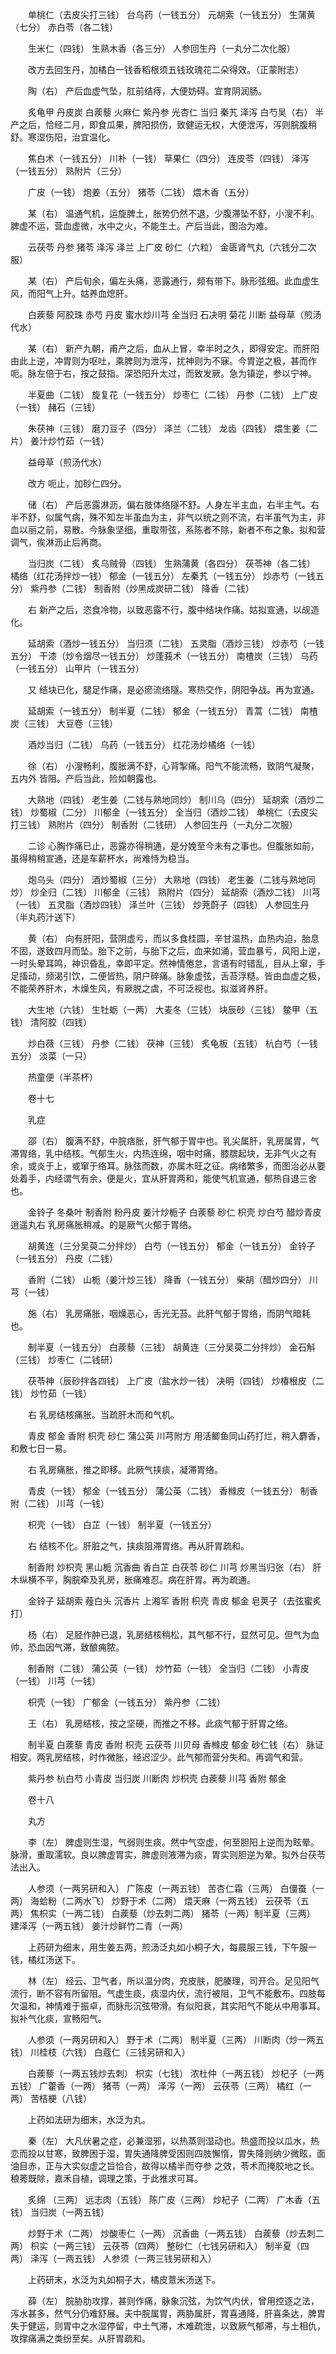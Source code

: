 <!-- { "loadSidebar": true } -->
　　单桃仁（去皮尖打三钱） 台乌药（一钱五分） 元胡索（一钱五分） 生蒲黄（七分） 赤白苓（各二钱）

　　生米仁（四钱） 生熟木香（各三分） 人参回生丹（一丸分二次化服）

　　改方去回生丹，加橘白一钱香稻根须五钱玫瑰花二朵得效。（正蒙附志）

　　陶（右） 产后血虚气坠，肛前结痔，大便妨碍。宜育阴润肠。

　　炙龟甲 丹皮炭 白蒺藜 火麻仁 紫丹参 光杏仁 当归 秦艽 泽泻 白芍吴（右） 半产之后，恰经二月，即食瓜果，脾阳损伤，致健运无权，大便泄泻，泻则脘腹稍舒。寒湿伤阳，治宜温化。

　　焦白术（一钱五分） 川朴（一钱） 草果仁（四分） 连皮苓（四钱） 泽泻（一钱五分） 熟附片（三分）

　　广皮（一钱） 炮姜（五分） 猪苓（二钱） 煨木香（五分）

　　某（右） 温通气机，运旋脾土，胀势仍然不退，少腹滞坠不舒，小溲不利。脾虚不运，营血虚微，水中之火，不能生土。产后当此，图治为难。

　　云茯苓 丹参 猪苓 泽泻 泽兰 上广皮 砂仁（六粒） 金匮肾气丸（六钱分二次服）

　　某（右） 产后旬余，偏左头痛，恶露通行，频有带下。脉形弦细。此血虚生风，而阳气上升。姑养血熄肝。

　　白蒺藜 阿胶珠 赤芍 丹皮 蜜水炒川芎 全当归 石决明 菊花 川断 益母草（煎汤代水）

　　某（右） 新产九朝，甫产之后，血从上冒，幸半时之久，即得安定。而肝阳由此上逆，冲胃则为呕吐，乘脾则为泄泻，扰神则为不寐。今胃逆之极，甚而作呃。脉左倍于右，按之鼓指。深恐阳升太过，而致发厥。急为镇逆，参以宁神。

　　半夏曲（二钱） 旋复花（一钱五分） 炒枣仁（二钱） 丹参（二钱） 上广皮（一钱） 赭石（三钱）

　　朱茯神（三钱） 磨刀豆子（四分） 泽兰（二钱） 龙齿（四钱） 煨生姜（二片） 姜汁炒竹茹（一钱）

　　益母草（煎汤代水）

　　改方 呃止，加砂仁四分。

　　储（右） 产后恶露淋沥，偏右肢体络隧不舒。人身左半主血，右半主气。右半不舒，似属气病，殊不知左半虽血为主，非气以统之则不流，右半虽气为主，非血以丽之前，易散。今脉象坚细，重取带弦，系陈者不除，新者不布之象。拟和营调气，俟淋沥止后再商。

　　当归炭（二钱） 炙乌贼骨（四钱） 生熟蒲黄（各四分） 茯苓神（各二钱） 橘络（红花汤拌炒一钱） 郁金（一钱五分） 左秦艽（一钱五分） 炒赤芍（一钱五分） 紫丹参（二钱） 制香附（炒黑成炭研二钱） 降香（二钱）

　　右 新产之后，恣食冷物，以致恶露不行，腹中结块作痛。姑拟宣通，以觇造化。

　　延胡索（酒炒一钱五分） 当归须（二钱） 五灵脂（酒炒三钱） 炒赤芍（一钱五分） 干漆（炒令烟尽一钱五分） 炒蓬莪术（一钱五分） 南楂炭（三钱） 乌药（一钱五分） 山甲片（一钱五分）

　　又 结块已化，腿足作痛，是必瘀流络隧。寒热交作，阴阳争战。再为宣通。

　　延胡索（一钱五分） 制半夏（二钱） 郁金（一钱五分） 青蒿（二钱） 南楂炭（三钱） 大豆卷（三钱）

　　酒炒当归（二钱） 乌药（一钱五分） 红花汤炒橘络（一钱）

　　徐（右） 小溲畅利，腹胀满不舒，心背掣痛。阳气不能流畅，致阴气凝聚，五内外 皆阻。产后当此，险如朝露也。

　　大熟地（四钱） 老生姜（二钱与熟地同炒） 制川乌（四分） 延胡索（酒炒二钱） 炒蜀椒（二分） 川郁金（一钱五分） 全当归（酒炒二钱） 单桃仁（去皮尖打三钱） 熟附片（四分） 制香附（二钱研） 人参回生丹（一丸分二次服）

　　二诊 心胸作痛已止，恶露亦得稍通，是分娩至今未有之事也。但腹胀如前，虽得稍稍宣通，还是车薪杯水，尚难恃为稳当。

　　炮乌头（四分） 酒炒蜀椒（三分） 大熟地（四钱） 老生姜（二钱与熟地同炒） 炒全归（二钱） 川郁金（三钱） 熟附片（四分） 延胡索（酒炒二钱） 川芎（一钱） 五灵脂（酒炒四钱） 泽兰叶（三钱） 炒茺蔚子（四钱） 人参回生丹（半丸药汁送下）

　　黄（右） 向有肝阳，营阴虚亏，而以多食桂圆，辛甘温热，血热内迫，胎息不固，遂致四月而坠。胎下之前，与胎下之后，血来如涌，营血暴亏，风阳上逆，一时头晕耳鸣，神识昏乱，幸即平定。然神情倦怠，言语有时错乱，目从上窜，手足搐动，频渴引饮，二便皆热，阴户碎痛。脉象虚弦，舌苔浮糙。皆由血虚之极，不能荣养肝木，木燥生风，有厥脱之虞，不可泛视也。拟滋肾养肝。

　　大生地（六钱） 生牡蛎（一两） 大麦冬（三钱） 块辰砂（三钱） 鳖甲（五钱） 清阿胶（四钱）

　　炒白薇（三钱） 丹参（二钱） 茯神（三钱） 炙龟板（五钱） 杭白芍（一钱五分） 淡菜（一只）

　　热童便（半茶杯）

　　卷十七

　　乳症

　　邵（右） 腹满不舒，中脘痞胀，肝气郁于胃中也。乳尖属肝，乳房属胃，气滞胃络，乳中结核。气郁生火，内热连绵，咽中时痛，膝膑起块，无非气火之有余，或炎于上，或窜于络耳。脉弦而数，亦属木旺之征。病绪繁多，而图治必从要处着手，内经谓气有余，便是火，宜从肝胃两和，能使气机宣通，郁热自退三舍也。

　　金铃子 冬桑叶 制香附 粉丹皮 姜汁炒栀子 白蒺藜 砂仁 枳壳 炒白芍 醋炒青皮 逍遥丸右 乳房痛胀稍减。的是厥气火郁于胃络。

　　胡黄连（三分吴萸二分拌炒） 白芍（一钱五分） 郁金（一钱五分） 金铃子（一钱五分） 丹皮（二钱）

　　香附（二钱） 山栀（姜汁炒三钱） 降香（一钱五分） 柴胡（醋炒四分） 川芎（一钱）

　　施（右） 乳房痛胀，咽燥恶心，舌光无苔。此肝气郁于胃络，而阴气暗耗也。

　　制半夏（一钱五分） 白蒺藜（三钱） 胡黄连（三分吴萸二分拌炒） 金石斛（三钱） 炒枣仁（二钱研）

　　茯苓神（辰砂拌各四钱） 上广皮（盐水炒一钱） 决明（四钱） 炒椿根皮（二钱） 炒竹茹（一钱）

　　右 乳房结核痛胀。当疏肝木而和气机。

　　青皮 郁金 香附 枳壳 砂仁 蒲公英 川芎附方 用活鲫鱼同山药打烂，稍入麝香，和敷七日一易。

　　右 乳房痛胀，推之即移。此厥气挟痰，凝滞胃络。

　　青皮（一钱） 郁金（一钱五分） 蒲公英（二钱） 香橼皮（一钱五分） 制香附（二钱） 川芎（一钱）

　　枳壳（一钱） 白芷（一钱） 制半夏（一钱五分）

　　右 结核不化。肝脏之气，挟痰阻滞胃络。再从肝胃疏和。

　　制香附 炒枳壳 黑山栀 沉香曲 香白芷 白茯苓 砂仁 川芎 炒黑当归张（右） 肝木纵横不平，胸脘牵及乳房，胀痛难忍。病在肝胃。再为疏通。

　　金铃子 延胡索 薤白头 沉香片 上湘军 香附 枳壳 青皮 郁金 皂荚子（去弦蜜炙打）

　　杨（右） 足胫作肿已退，乳房结核稍松，其气郁不行，显然可见。但气为血帅，恐血因气滞，致酿痈脓。

　　制香附（二钱） 蒲公英（一钱） 炒竹茹（一钱） 全当归（二钱） 小青皮（一钱） 川芎（一钱）

　　枳壳（一钱） 广郁金（一钱五分） 紫丹参（二钱）

　　王（右） 乳房结核，按之坚硬，而推之不移。此痰气郁于肝胃之络。

　　制半夏 白蒺藜 青皮 香附 枳壳 云茯苓 川贝母 香橼皮 郁金 砂仁钱（右） 脉证相安。两乳房结核，时作微胀，经迟涩少。此气郁而营分失和。再调气和营。

　　紫丹参 杭白芍 小青皮 当归炭 川断肉 炒枳壳 白蒺藜 川芎 香附 郁金

　　卷十八

　　丸方

　　李（左） 脾虚则生湿，气弱则生痰。然中气空虚，何至胆阳上逆而为眩晕。脉滑，重取濡软。良以脾虚胃实，脾虚则液滞为痰，胃实则胆逆为晕。拟外台茯苓法出入。

　　人参须（一两另研和入） 广陈皮（一两五钱） 苦杏仁霜（三两） 白僵蚕（一两） 海蛤粉（二两水飞） 炒野于术（二两） 煨天麻（一两五钱） 云茯苓（五两） 焦枳实（一两二钱） 白蒺藜（炒去刺二两） 猪苓（一两）制半夏（三两） 建泽泻（一两五钱） 姜汁炒鲜竹二青（一两）

　　上药研为细末，用生姜五两，煎汤泛丸如小桐子大，每晨服三钱，下午服一钱，橘红汤送下。

　　林（左） 经云、卫气者，所以温分肉，充皮肤，肥腠理，司开合。足见阳气流行，断不容有所留阻。气虚生痰，痰湿内伏，流行被阻，卫气不能敷布。四肢每欠温和，神情难于振卓，而脉形沉弦带滑。有似阳衰，其实阳气不能从中用事耳。拟补气化痰，宣畅阳气。

　　人参须（一两另研和入） 野于术（二两） 制半夏（三两） 川断肉（炒一两五钱） 川桂枝（六钱） 白蔻仁（三钱另研和入）

　　白蒺藜（一两五钱炒去刺） 枳实（七钱） 浓杜仲（一两五钱） 炒杞子（一两五钱） 广藿香（一两） 猪苓（一两） 泽泻（一两） 云茯苓（三两） 橘红（一两） 苦桔梗（八钱）

　　上药如法研为细末，水泛为丸。

　　秦（左） 大凡伏暑之症，必兼湿邪，以热蒸则湿动也。热盛而投以瓜水，热恋而投以甘寒，致脾困于湿，胃失通降脾受困则四肢懈惰，胃失降则纳少微眩，面油目赤，正与大实似虚之旨恰合，故得以橘半而夺参 之效，苓术而掩胶地之长。稂莠既除，嘉禾自植，调理之策，于此推求可耳。

　　炙绵 （三两） 远志肉（五钱） 陈广皮（三两） 炒杞子（二两） 广木香（五钱） 当归炭（一两五钱）

　　炒野于术（二两） 炒酸枣仁（一两） 沉香曲（一两五钱） 白蒺藜（炒去刺二两） 枳实（一两三钱） 云茯苓（四两） 整砂仁（七钱另研和入） 制半夏（四两） 泽泻（一两五钱） 人参须（一两三钱另研和入）

　　上药研末，水泛为丸如桐子大，橘皮薏米汤送下。

　　薛（左） 脘胁肋攻撑，甚则作痛，脉象沉弦，为饮气内伏，曾用控逐之法，泻水甚多，然气分仍难舒展。夫中脘属胃，两胁属肝，胃喜通降，肝喜条达，脾胃失于健运，则胃中之水湿停留，中土气滞，木难疏泄，以致厥气郁滞，与土相仇，攻撑痛满之类纷至矣。从肝胃疏和。

